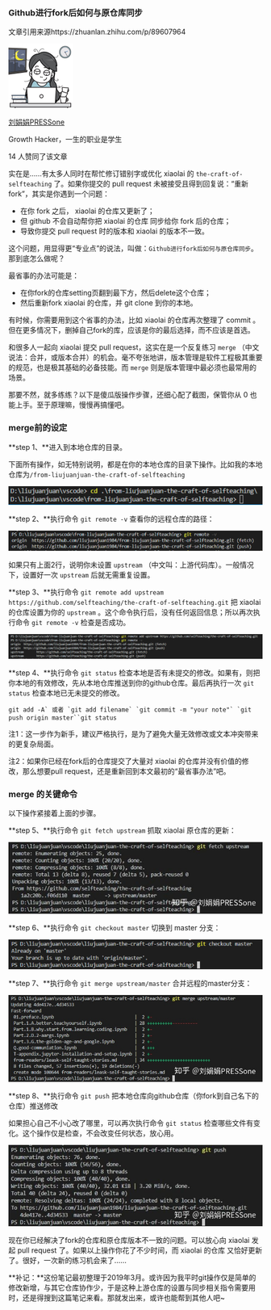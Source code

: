 ### Github进行fork后如何与原仓库同步

文章引用来源https://zhuanlan.zhihu.com/p/89607964

[<img src="../files/Github进行fork后如何与原仓库同步/v2-d11aa687088903e99cd2ec2f69da8926_xs.jpg" alt="刘娟娟PRESSone" style="zoom:25%;" />](https://www.zhihu.com/people/qiaoanlu)

[刘娟娟PRESSone](https://www.zhihu.com/people/qiaoanlu)

Growth Hacker，一生的职业是学生

14 人赞同了该文章

实在是……有太多人同时在帮忙修订错别字或优化 xiaolai 的 `the-craft-of-selfteaching` 了。如果你提交的 pull request 未被接受且得到回复说：“重新fork”，其实是你遇到一个问题：

- 在你 fork 之后， xiaolai 的仓库又更新了；
- 但 github 不会自动帮你把 xiaolai 的仓库 同步给你 fork 后的仓库；
- 导致你提交 pull request 时的版本和 xiaolai 的版本不一致。

这个问题，用显得更“专业点”的说法，叫做：`Github进行fork后如何与原仓库同步`。那到底怎么做呢？

最省事的办法可能是：

- 在你fork的仓库setting页翻到最下方，然后delete这个仓库；
- 然后重新fork xiaolai 的仓库，并 git clone 到你的本地。

有时候，你需要用到这个省事的办法，比如 xiaolai 的仓库再次整理了 commit 。但在更多情况下，删掉自己fork的库，应该是你的最后选择，而不应该是首选。

和很多人一起向 xiaolai 提交 pull request，这实在是一个反复练习 `merge` （中文说法：合并，或版本合并）的机会。毫不夸张地讲，版本管理是软件工程极其重要的规范，也是极其基础的必备技能。而 `merge` 则是版本管理中最必须也最常用的场景。

那要不然，就多练练？以下是傻瓜版操作步骤，还细心配了截图，保管你从 0 也能上手。至于原理嘛，慢慢再搞懂吧。

### merge前的设定

**step 1、**进入到本地仓库的目录。

下面所有操作，如无特别说明，都是在你的本地仓库的目录下操作。比如我的本地仓库为`/from-liujuanjuan-the-craft-of-selfteaching`

![img](../files/Github进行fork后如何与原仓库同步/v2-f2b4817c9783928be31bf645960429ac_720w.png)

**step 2、**执行命令 `git remote -v` 查看你的远程仓库的路径：

![img](../files/Github进行fork后如何与原仓库同步/v2-f7dfd28b40decb692885fd76febc854f_720w.png)

如果只有上面2行，说明你未设置 `upstream` （中文叫：上游代码库）。一般情况下，设置好一次 `upstream` 后就无需重复设置。

**step 3、**执行命令 `git remote add upstream https://github.com/selfteaching/the-craft-of-selfteaching.git` 把 xiaolai 的仓库设置为你的 `upstream` 。这个命令执行后，没有任何返回信息；所以再次执行命令 `git remote -v` 检查是否成功。

![img](../files/Github进行fork后如何与原仓库同步/v2-bbc07c8ee9355ea2451c3601be92fc28_720w.png)

**step 4、**执行命令 `git status` 检查本地是否有未提交的修改。如果有，则把你本地的有效修改，先从本地仓库推送到你的github仓库。最后再执行一次 `git status` 检查本地已无未提交的修改。

```
git add -A` 或者 `git add filename` `git commit -m "your note"` `git push origin master``git status
```

注1：这一步作为新手，建议严格执行，是为了避免大量无效修改或文本冲突带来的更复杂局面。

注2：如果你已经在fork后的仓库提交了大量对 xiaolai 的仓库并没有价值的修改，那么想要pull request，还是重新回到本文最初的“最省事办法”吧。

### merge 的关键命令

以下操作紧接着上面的步骤。

**step 5、**执行命令 `git fetch upstream` 抓取 xiaolai 原仓库的更新：

![img](../files/Github进行fork后如何与原仓库同步/v2-8c621ed239e37f9d4b54104127d13acd_720w.jpg)

**step 6、**执行命令 `git checkout master` 切换到 master 分支：

![img](../files/Github进行fork后如何与原仓库同步/v2-b094339adb9f1e2155a11d0aae4cea99_720w.png)

**step 7、**执行命令 `git merge upstream/master` 合并远程的master分支：

![img](../files/Github进行fork后如何与原仓库同步/v2-888d1b5db1080139579f6d1ed23156c0_720w.jpg)

**step 8、**执行命令 `git push` 把本地仓库向github仓库（你fork到自己名下的仓库）推送修改

如果担心自己不小心改了哪里，可以再次执行命令 `git status` 检查哪些文件有变化。这个操作仅是检查，不会改变任何状态，放心用。

![img](../files/Github进行fork后如何与原仓库同步/v2-d949a6eed4486ec7e6944a5745bf723c_720w.jpg)

现在你已经解决了fork的仓库和原仓库版本不一致的问题。可以放心向 xiaolai 发起 pull request 了。如果以上操作你花了不少时间，而 xiaolai 的仓库 又恰好更新了。很好，一次新的练习机会来了……

**补记：**这份笔记最初整理于2019年3月。或许因为我平时git操作仅是简单的修改新增，与其它仓库协作少，于是这种上游仓库的设置与同步相关指令需要用时，还是得搜到这篇笔记来看。那就发出来，或许也能帮到其他人吧~